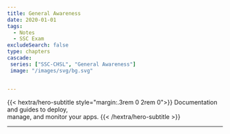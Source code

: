 ```yaml
---
title: General Awareness
date: 2020-01-01
tags:
  - Notes 
  - SSC Exam
excludeSearch: false
type: chapters
cascade:
 series: ["SSC-CHSL", "General Awareness"]
 image: "/images/svg/bg.svg"


---
```


{{< hextra/hero-subtitle style="margin:.3rem 0 2rem 0">}}
  Documentation and guides to deploy,  
  manage, and monitor your apps.
{{< /hextra/hero-subtitle >}}

---